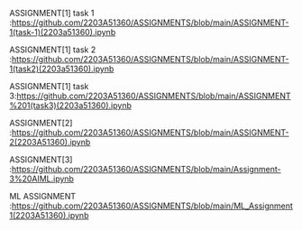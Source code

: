 ASSIGNMENT[1] task 1 :https://github.com/2203A51360/ASSIGNMENTS/blob/main/ASSIGNMENT-1(task-1)(2203a51360).ipynb

ASSIGNMENT[1] task 2 :https://github.com/2203A51360/ASSIGNMENTS/blob/main/ASSIGNMENT-1(task2)(2203a51360).ipynb

ASSIGNMENT[1] task 3:https://github.com/2203A51360/ASSIGNMENTS/blob/main/ASSIGNMENT%201(task3)(2203a51360).ipynb

ASSIGNMENT[2] :https://github.com/2203A51360/ASSIGNMENTS/blob/main/ASSIGNMENT-2(2203A51360).ipynb

ASSIGNMENT[3] :https://github.com/2203A51360/ASSIGNMENTS/blob/main/Assignment-3%20AIML.ipynb

ML ASSIGNMENT :https://github.com/2203A51360/ASSIGNMENTS/blob/main/ML_Assignment1(2203A51360).ipynb
